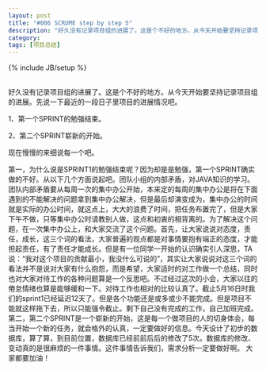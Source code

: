 ```yaml
---
layout: post
title: "#006 SCRUME step by step 5"
description: "好久没有记录项目组的进展了。这是个不好的地方。从今天开始要坚持记录项目组的进展。先说一下最近的一段日子里项目的进展情况吧。"
category: 
tags: [项目总结]
---
```

{% include JB/setup %}
##
<p>好久没有记录项目组的进展了。这是个不好的地方。从今天开始要坚持记录项目组的进展。先说一下最近的一段日子里项目的进展情况吧。</p>
<p>1、第一个SPRINT的勉强结束。</p>
<p>2、第二个SPRINT崭新的开始。</p>
<p>现在慢慢的来细说每一个吧。</p>
<p>第一，为什么说是SPRINT1的勉强结束呢？因为却是是勉强，第一个SPRINT确实做的不好。从以下几个方面说起吧。团队小组的内部矛盾，对JAVA知识的学习。团队内部矛盾要从每周一次的集中办公开始，本来定的每周的集中办公是将在下面遇到的不能解决的问题拿到集中办公解决，但是最后却演变成为，集中办公的时间就是实际的办公时间，就这点上，大大的浪费了时间，把任务布置完了，但是大家下午不做，只等集中办公时请教别人做，这点和初衷的相背离的。为了解决这个问题，在一次集中办公上，和大家交流了这个问题。首先，让大家说说对态度，责任，成长，这三个词的看法，大家普遍的观点都是对事情要抱有端正的态度，才能担起责任，有了责任才能成长。但是有一位同学一开始的认识确实引人深思，TA说：“我对这个项目的贡献最小，我没什么可说的”，其实让大家说说对这三个词的看法并不是说对大家有什么抱怨，而是希望，大家适时的对工作做一个总结，同时也对大家对待工作的各种问题算是一个反思吧。不过经过这次的小会，大家以往的倦怠情绪也算是能够缓和一下。对待工作也相对的比较认真了。截止5月16日时我们的sprint1已经延迟12天了。但是各个功能还是或多或少不能完成。但是项目不能就这样拖下去，所以只能强令截止。剩下自己没有完成的工作，自己加班完成。
第二，第二个SPRINT是一个崭新的开始，这是每一个做项目的人的切身体会，每当开始一个新的任务，就会格外的认真，一定要做好的信息。今天设计了初步的数据库，算了算，到目前位置，数据库已经前前后后的修改了5次。数据库的修改、变动真的是很麻烦的一件事情。这件事情告诉我们，需求分析一定要做好啊。
大家都要加油！</p>

